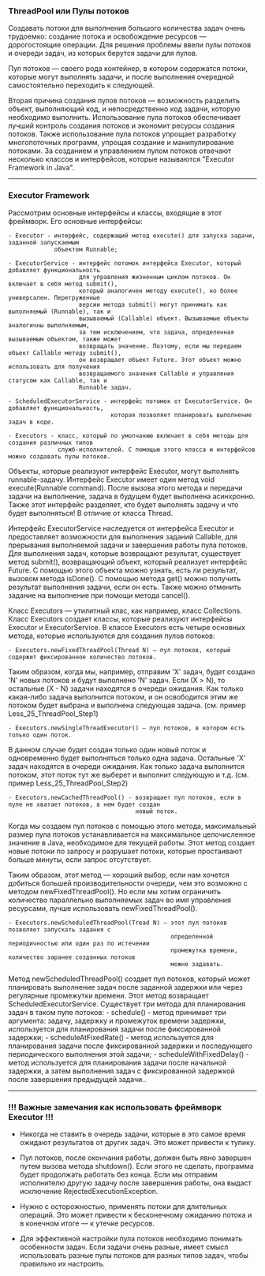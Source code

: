 ### ThreadPool или Пулы потоков

Создавать потоки для выполнения большого количества задач очень трудоемко:
создание потока и освобождение ресурсов — дорогостоящие операции. Для решения
проблемы ввели пулы потоков и очереди задач, из которых берутся задачи для пулов.

Пул потоков — своего рода контейнер, в котором содержатся потоки, которые могут
выполнять задачи, и после выполнения очередной самостоятельно переходить к следующей.

Вторая причина создания пулов потоков — возможность разделить объект, выполняющий код,
и непосредственно код задачи, которую необходимо выполнить. Использование пула потоков
обеспечивает лучший контроль создания потоков и экономит ресурсы создания потоков.
Также использование пула потоков упрощает разработку многопоточных программ, упрощая
создание и манипулирование потоками. За созданием и управлением пулом потоков отвечают
несколько классов и интерфейсов, которые называются "Executor Framework in Java".

---
### Executor Framework

Рассмотрим основные интерфейсы и классы, входящие в этот фреймворк.
Его основные интерфейсы:

    - Executor - интерфейс, содержащий метод execute() для запуска задачи, заданной запускаемым
                 объектом Runnable;
    
    - ExecutorService - интерфейс потомок интерфейса Executor, который добавляет функциональность
                        для управления жизненным циклом потоков. Он включает в себя метод submit(),
                        который аналогичен методу execute(), но более универсален. Перегруженные
                        версии метода submit() могут принимать как выполняемый (Runnable), так и
                        вызываемый (Callable) объект. Вызываемые объекты аналогичны выполняемым,
                        за тем исключением, что задача, определенная вызываемым объектом, также может
                        возвращать значение. Поэтому, если мы передаем объект Callable методу submit(),
                        он возвращает объект Future. Этот объект можно использовать для получения
                        возвращаемого значения Callable и управления статусом как Callable, так и
                        Runnable задач.
    
    - ScheduledExecutorService - интерфейс потомок от ExecutorService. Он добавляет функциональность,
                                 которая позволяет планировать выполнение задач в коде.
    
    - Executors - класс, который по умолчанию включает в себя методы для создания различных типов
                  служб-исполнителей. С помощью этого класса и интерфейсов можно создавать пулы потоков.

Объекты, которые реализуют интерфейс Executor, могут выполнять runnable-задачу. Интерфейс Executor имеет
один метод void execute(Runnable command). После вызова этого метода и передачи задачи на выполнение,
задача в будущем будет выполнена асинхронно. Также этот интерфейс разделяет, кто будет выполнять задачу
и что будет выполняться! В отличие от класса Thread.

Интерфейс ExecutorService наследуется от интерфейса Executor и предоставляет возможности для выполнения
заданий Callable, для прерывания выполняемой задачи и завершения работы пула потоков. Для выполнения задач,
которые возвращают результат, существует метод submit(), возвращающий объект, который реализует интерфейс
Future<T>. С помощью этого объекта можно узнать, есть ли результат, вызовом метода isDone(). С помощью метода
get() можно получить результат выполнения задачи, если он есть. Также можно отменить задание на выполнение
при помощи метода cancel().

Класс Executors — утилитный клас, как например, класс Collections. Класс Executors создает классы, которые
реализуют интерфейсы Executor и ExecutorService. В классе Executors есть четыре основных метода, которые
используются для создания пулов потоков:

    - Executors.newFixedThreadPool(Thread N) — пул потоков, который содержит фиксированное количество потоков.

Таким образом, когда мы, например, отправим 'X' задач, будет создано 'N' новых потоков и будут выполнено 'N'
задач. Если (Х > N), то остальные (X - N) задачи находятся в очереди ожидания. Как только какая-либо задача
выполнится потоком, и он освободится этим же потоком будет выбрана и выполнена следующая задача.
(см. пример Less_25_ThreadPool_Step1)

    - Executors.newSingleThreadExecutor() — пул потоков, в котором есть только один поток.

В данном случае будет создан только один новый поток и одновременно будет выполняться только одна задача.
Остальные 'X' задач находятся в очереди ожидания. Как только задача выполнится потоком, этот поток тут же
выберет и выполнит следующую и т.д.
(см. пример Less_25_ThreadPool_Step2)

    - Executors.newCachedThreadPool() - возвращает пул потоков, если в пуле не хватает потоков, в нем будет создан
                                        новый поток.

Когда мы создаем пул потоков с помощью этого метода, максимальный размер пула потоков устанавливается на
максимальное целочисленное значение в Java, необходимое для текущей работы. Этот метод создает новые потоки
по запросу и разрушает потоки, которые простаивают больше минуты, если запрос отсутствует.

Таким образом, этот метод — хороший выбор, если нам хочется добиться большей производительности очереди,
чем это возможно с методом newFixedThreadPool(). Но если мы хотим ограничить количество параллельно
выполняемых задач во имя управления ресурсами, лучше использовать newFixedThreadPool().

    - Executors.newScheduledThreadPool(Tread N) — этот пул потоков позволяет запускать задания с
                                                  определенной периодичностью или один раз по истечении
                                                  промежутка времени, количество заранее созданных потоков
                                                  можно задавать.

Метод newScheduledThreadPool() создает пул потоков, который может планировать выполнение задач после
заданной задержки или через регулярные промежутки времени. Этот метод возвращает ScheduledExecutorService.
Существует три метода для планирования задач в таком пуле потоков:
    - schedule() - метод принимает три аргумента: задачу, задержку и промежуток времени задержки,
                   используется для планирования задачи после фиксированной задержки;
    - scheduleAtFixedRate() - метод используется для планирования задачи после фиксированной задержки и
                              последующего периодического выполнения этой задачи;
    - scheduleWithFixedDelay() - метод используется для планирования задачи после начальной задержки,
                                 а затем выполнения задач с фиксированной задержкой после завершения
                                 предыдущей задачи..
  
---
### !!! Важные замечания как использовать фреймворк Executor !!!

- Никогда не ставить в очередь задачи, которые в это самое время ожидают результатов от других задач.
  Это может привести к тупику.

- Пул потоков, после окончания работы, должен быть явно завершен путем вызова метода shutdown().
  Если этого не сделать, программа будет продолжать работать без конца. Если мы отправим исполнителю
  другую задачу после завершения работы, она выдаст исключение RejectedExecutionException.

- Нужно с осторожностью, применять потоки для длительных операций. Это может привести к бесконечному
  ожиданию потока и в конечном итоге — к утечке ресурсов.

- Для эффективной настройки пула потоков необходимо понимать особенности задач. Если задачи очень разные,
  имеет смысл использовать разные пулы потоков для разных типов задач, чтобы правильно их настроить.
